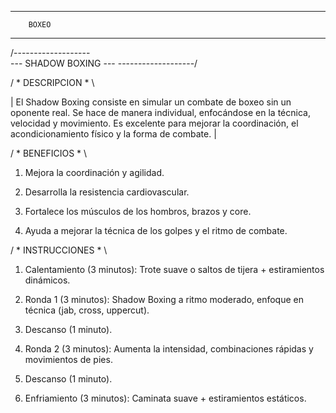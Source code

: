 ---------------------
        BOXEO
---------------------

/-------------------\
--- SHADOW BOXING ---
\-------------------/

/ * DESCRIPCION * \

| El Shadow Boxing consiste en simular un combate de boxeo sin un oponente real. Se hace de manera individual, enfocándose en la técnica, velocidad y movimiento. Es excelente para mejorar la coordinación, el acondicionamiento físico y la forma de combate. |

/ * BENEFICIOS * \

1. Mejora la coordinación y agilidad.

2. Desarrolla la resistencia cardiovascular.

3. Fortalece los músculos de los hombros, brazos y core.

4. Ayuda a mejorar la técnica de los golpes y el ritmo de combate.

/ * INSTRUCCIONES * \

1. Calentamiento (3 minutos): Trote suave o saltos de tijera + estiramientos dinámicos.

2. Ronda 1 (3 minutos): Shadow Boxing a ritmo moderado, enfoque en técnica (jab, cross, uppercut).

3. Descanso (1 minuto).

4. Ronda 2 (3 minutos): Aumenta la intensidad, combinaciones rápidas y movimientos de pies.

5. Descanso (1 minuto).

6. Enfriamiento (3 minutos): Caminata suave + estiramientos estáticos.